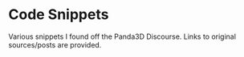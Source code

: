 # Code Snippets

Various snippets I found off the Panda3D Discourse. Links to original sources/posts are provided.